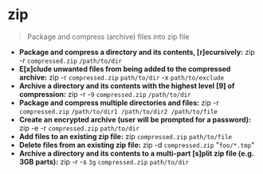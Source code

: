 # zip
> Package and compress (archive) files into zip file
- **Package and compress a directory and its contents, [r]ecursively:**
zip -r `compressed.zip` `/path/to/dir`
- **E[x]clude unwanted files from being added to the compressed archive:**
zip -r `compressed.zip` `path/to/dir` -x `path/to/exclude`
- **Archive a directory and its contents with the highest level [9] of compression:**
zip -r -`9` `compressed.zip` `/path/to/dir`
- **Package and compress multiple directories and files:**
zip -r `compressed.zip` `/path/to/dir1 /path/to/dir2 /path/to/file`
- **Create an encrypted archive (user will be prompted for a password):**
zip -e -r `compressed.zip` `path/to/dir`
- **Add files to an existing zip file:**
zip `compressed.zip` `path/to/file`
- **Delete files from an existing zip file:**
zip -d `compressed.zip` "`foo/*.tmp`"
- **Archive a directory and its contents to a multi-part [s]plit zip file (e.g. 3GB parts):**
zip -r -s `3g` `compressed.zip` `path/to/dir`
